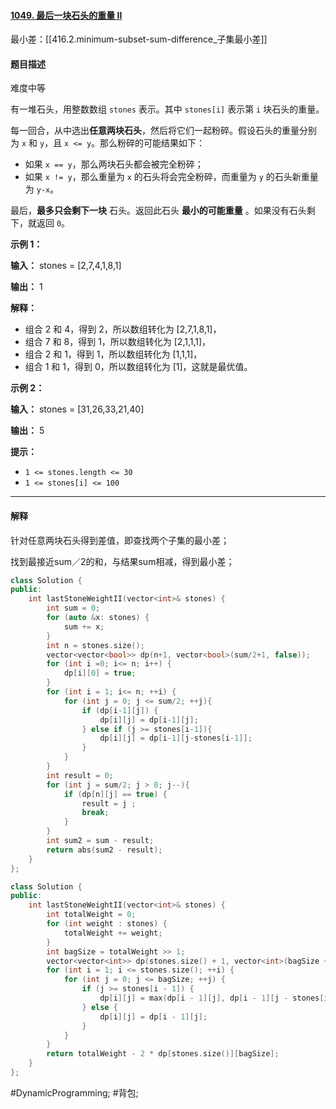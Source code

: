 #### [1049. 最后一块石头的重量 II](https://leetcode.cn/problems/last-stone-weight-ii/)

最小差：[[416.2.minimum-subset-sum-difference_子集最小差]]

#### 题目描述
难度中等

有一堆石头，用整数数组 `stones` 表示。其中 `stones[i]` 表示第 `i` 块石头的重量。

每一回合，从中选出**任意两块石头**，然后将它们一起粉碎。假设石头的重量分别为 `x` 和 `y`，且 `x <= y`。那么粉碎的可能结果如下：

-   如果 `x == y`，那么两块石头都会被完全粉碎；
-   如果 `x != y`，那么重量为 `x` 的石头将会完全粉碎，而重量为 `y` 的石头新重量为 `y-x`。

最后，**最多只会剩下一块** 石头。返回此石头 **最小的可能重量** 。如果没有石头剩下，就返回 `0`。

**示例 1：**

**输入：** stones = [2,7,4,1,8,1]

**输出：** 1

**解释：**
- 组合 2 和 4，得到 2，所以数组转化为 \[2,7,1,8,1]，
- 组合 7 和 8，得到 1，所以数组转化为 \[2,1,1,1]，
- 组合 2 和 1，得到 1，所以数组转化为 \[1,1,1]，
- 组合 1 和 1，得到 0，所以数组转化为 \[1]，这就是最优值。

**示例 2：**

**输入：** stones = \[31,26,33,21,40]

**输出：** 5

**提示：**

-   `1 <= stones.length <= 30`
-   `1 <= stones[i] <= 100`

---- ----
#### 解释
针对任意两块石头得到差值，即查找两个子集的最小差；

找到最接近sum／2的和，与结果sum相减，得到最小差；
```cpp
class Solution {
public:
    int lastStoneWeightII(vector<int>& stones) {
        int sum = 0;
        for (auto &x: stones) {
            sum += x;
        }
        int n = stones.size();
        vector<vector<bool>> dp(n+1, vector<bool>(sum/2+1, false));
        for (int i =0; i<= n; i++) {
            dp[i][0] = true;
        }
        for (int i = 1; i<= n; ++i) {
            for (int j = 0; j <= sum/2; ++j){
                if (dp[i-1][j]) {
                    dp[i][j] = dp[i-1][j];
                } else if (j >= stones[i-1]){
                    dp[i][j] = dp[i-1][j-stones[i-1]];
                }
            }
        }
        int result = 0;
        for (int j = sum/2; j > 0; j--){
            if (dp[n][j] == true) {
                result = j ;
                break;
            }
        }
        int sum2 = sum - result;
        return abs(sum2 - result);
    }
};
```

```cpp
class Solution {
public:
    int lastStoneWeightII(vector<int>& stones) {
        int totalWeight = 0;
        for (int weight : stones) {
            totalWeight += weight;
        }
        int bagSize = totalWeight >> 1;
        vector<vector<int>> dp(stones.size() + 1, vector<int>(bagSize + 1, 0));
        for (int i = 1; i <= stones.size(); ++i) {
            for (int j = 0; j <= bagSize; ++j) {
                if (j >= stones[i - 1]) {
                    dp[i][j] = max(dp[i - 1][j], dp[i - 1][j - stones[i - 1]] + stones[i - 1]);
                } else {
                    dp[i][j] = dp[i - 1][j];
                }
            }
        }
        return totalWeight - 2 * dp[stones.size()][bagSize];
    }
};
```
#DynamicProgramming; #背包;
